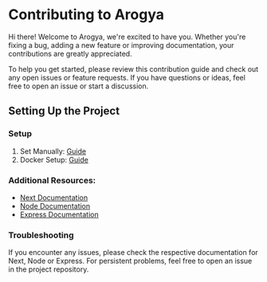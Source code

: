# Contributing to Arogya

Hi there! Welcome to Arogya, we're excited to have you. Whether you're fixing a bug, adding a new feature or improving documentation, your contributions are greatly appreciated.

To help you get started, please review this contribution guide and check out any open issues or feature requests. If you have questions or ideas, feel free to open an issue or start a discussion.

## Setting Up the Project

### Setup

1. Set Manually: [Guide](Docs/Manual_Setup_Guide.md)
2. Docker Setup: [Guide](Docs/Docker_Setup_Guide.md)

### Additional Resources:

- [Next Documentation](https://nextjs.org/docs)
- [Node Documentation](https://nodejs.org/docs/latest-v22.x/api/index.html)
- [Express Documentation](https://expressjs.com/)

### Troubleshooting

If you encounter any issues, please check the respective documentation for Next, Node or Express. For persistent problems, feel free to open an issue in the project repository.